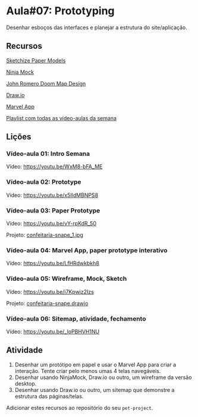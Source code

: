 # Aula#07: Prototyping

Desenhar esboços das interfaces e planejar a estrutura do site/aplicação.

## Recursos

[Sketchize Paper Models](https://www.sketchize.com/)

[Ninja Mock](https://ninjamock.com/)

[John Romero Doom Map Design](https://twitter.com/romero/status/989080403674791936)

[Draw.io](https://draw.io/)

[Marvel App](https://marvelapp.com/apps)

[Playlist com todas as vídeo-aulas da semana](https://www.youtube.com/playlist?list=PLLkaWLH9A_QWqVTNQHL_NTo4vi_-4Uz-b)

## Lições

### Vídeo-aula 01: Intro Semana

Vídeo: <https://youtu.be/WxM8-bFA_ME>

### Vídeo-aula 02: Prototype

Vídeo: <https://youtu.be/x5IldMBNPS8>

### Vídeo-aula 03: Paper Prototype

Vídeo: <https://youtu.be/vY-rpKdR_50>

Projeto: [confeitaria-snape_1.jpg](confeitaria-snape_1.jpg)

### Vídeo-aula 04: Marvel App, paper prototype interativo

Vídeo: <https://youtu.be/LfHRdwkbkh8>

### Vídeo-aula 05: Wireframe, Mock, Sketch

Vídeo: <https://youtu.be/i7Kpwjz2Izs>

Projeto: [confeitaria-snape.drawio](confeitaria-snape.drawio)

### Vídeo-aula 06: Sitemap, atividade, fechamento

Vídeo: <https://youtu.be/_loPBHVH1NU>

## Atividade

1. Desenhar um protótipo em papel e usar o Marvel App para criar a interação. Tente criar pelo menos umas 4 telas navegáveis.
2. Desenhar usando NinjaMock, Draw.io ou outro, um wireframe da versão desktop.
3. Desenhar usando Draw.io ou outro, um sitemap que demonstre a estrutura das páginas/telas.

Adicionar estes recursos ao repositório do seu `pet-project`.
